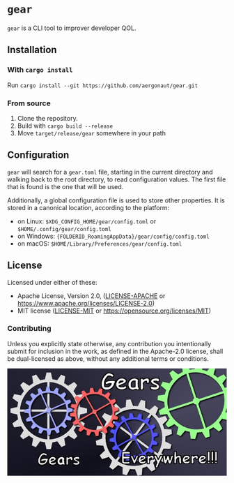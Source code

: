 # `gear`

`gear` is a CLI tool to improver developer QOL.

## Installation

### With `cargo install`

Run `cargo install --git https://github.com/aergonaut/gear.git`

### From source

1. Clone the repository.
2. Build with `cargo build --release`
3. Move `target/release/gear` somewhere in your path

## Configuration

`gear` will search for a `gear.toml` file, starting in the current directory and
walking back to the root directory, to read configuration values. The first
file that is found is the one that will be used.

Additionally, a global configuration file is used to store other properties. It
is stored in a canonical location, according to the platform:

- on Linux: `$XDG_CONFIG_HOME/gear/config.toml` or `$HOME/.config/gear/config.toml`
- on Windows: `{FOLDERID_RoamingAppData}/gear/config/config.toml`
- on macOS: `$HOME/Library/Preferences/gear/config.toml`

## License

Licensed under either of these:

- Apache License, Version 2.0, ([LICENSE-APACHE](LICENSE-APACHE) or
  https://www.apache.org/licenses/LICENSE-2.0)
- MIT license ([LICENSE-MIT](LICENSE-MIT) or
  https://opensource.org/licenses/MIT)

### Contributing

Unless you explicitly state otherwise, any contribution you intentionally submit
for inclusion in the work, as defined in the Apache-2.0 license, shall be
dual-licensed as above, without any additional terms or conditions.

![gears](gears.jpg)
